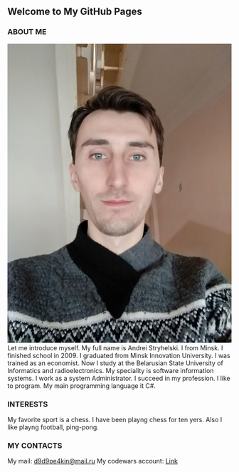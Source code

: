 ## Welcome to My GitHub Pages


### ABOUT ME
![Image](Myphoto.jpg)
Let me introduce myself. My full name is Andrei Stryhelski. I from Minsk. I finished school in 2009. I graduated from Minsk Innovation University. I was trained as an economist.
Now I study at the Belarusian State University of Informatics and radioelectronics. My speciality is software information systems.
I work as a system Administrator. I succeed in my profession.
I like to program. My main programming language it C#.

### INTERESTS

My favorite sport is a chess. I have been playng chess for ten yers. Also I like playng football, ping-pong.

### MY CONTACTS

My mail: d9d9pe4kin@mail.ru
My codewars account: [Link](https://www.codewars.com/users/StryhelskiAndrei)
